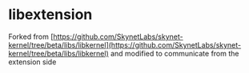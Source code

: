 # libextension

Forked from [https://github.com/SkynetLabs/skynet-kernel/tree/beta/libs/libkernel](https://github.com/SkynetLabs/skynet-kernel/tree/beta/libs/libkernel) and modified to communicate from the extension side
